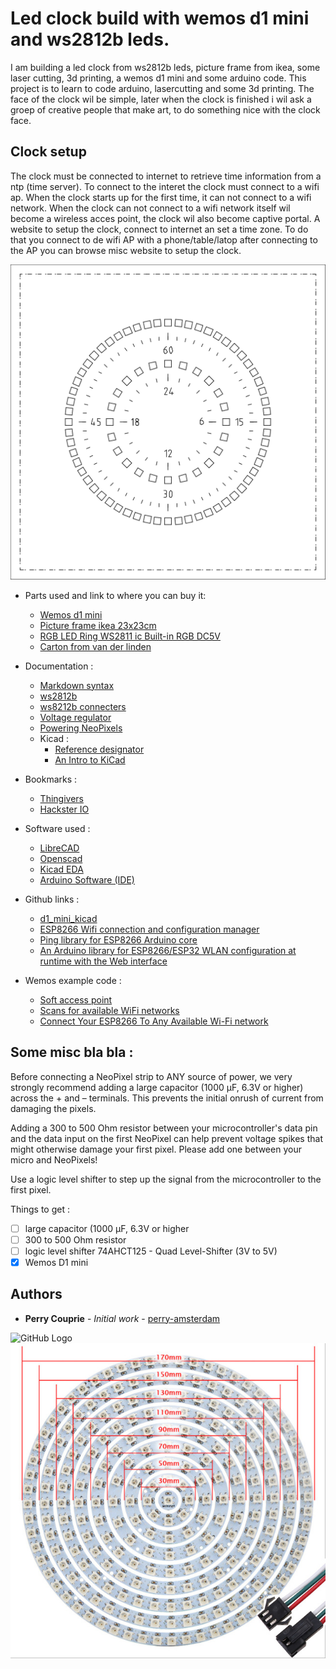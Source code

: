 # Led clock build with wemos d1 mini and ws2812b leds.

I am building a led clock from ws2812b leds, picture frame from ikea, some laser cutting, 3d printing, a wemos d1 mini and some arduino code. This project is to learn to code arduino, lasercutting and some 3d printing. The face of the clock wil be simple, later when the clock is finished i wil ask a groep of creative people that make art, to do something nice with the clock face.

## Clock setup

The clock must be connected to internet to retrieve time information from a ntp (time server). To connect to the interet the clock must connect to a wifi ap. When the clock starts up for the first time, it can not connect to a wifi network. When the clock can not connect to a wifi network itself wil become a wireless acces point, the clock wil also become captive portal. A website to setup the clock, connect to internet an set a time zone. To do that you connect to de wifi AP with a phone/table/latop after connecting to the AP you can browse misc website to setup the clock.

![GitHub Logo](images/led-clock-face.svg)

- Parts used and link to where you can buy it: 
    - [Wemos d1 mini](https://wiki.wemos.cc/products:d1:d1_mini)
    - [Picture frame ikea 23x23cm](https://www.ikea.com/nl/nl/catalog/products/00378403/)
    - [RGB LED Ring WS2811 ic Built-in RGB DC5V](https://www.aliexpress.com/item/32809169128.html?productId=32809169128&productSubject=Addressable-pixel-WS2812B-Ring-1-8-12-16-24-32-40-48-60-93-241-LEDs&spm=a2g0s.9042311.0.0.38f94c4dSoYWRi)
    - [Carton from van der linden](https://www.vanderlindewebshop.com/nl (clock face))
    
- Documentation :
  - [Markdown syntax](https://guides.github.com/features/mastering-markdown/)
  - [ws2812b](https://cdn-shop.adafruit.com/datasheets/WS2812B.pdf)
  - [ws8212b connecters](https://www.aliexpress.com/popular/connector-ws2812b.html)
  - [Voltage regulator](https://www.youtube.com/watch?v=GSzVs7_aW-Y)
  - [Powering NeoPixels](https://learn.adafruit.com/adafruit-neopixel-uberguide/powering-neopixels)
  - Kicad :
    - [Reference designator](https://en.wikipedia.org/wiki/Reference_designator)
    - [An Intro to KiCad](https://www.youtube.com/watch?v=vaCVh2SAZY4)

- Bookmarks :
  - [Thingivers](https://www.thingiverse.com/)
  - [Hackster IO](https://www.hackster.io/)
    
- Software used :
  - [LibreCAD](https://librecad.org/)
  - [Openscad](https://www.openscad.org/)
  - [Kicad EDA](http://kicad-pcb.org/)
  - [Arduino Software (IDE)](https://www.arduino.cc/en/Main/Software)
  
 - Github links :
   - [d1_mini_kicad](https://github.com/jerome-labidurie/d1_mini_kicad)
   - [ESP8266 Wifi connection and configuration manager](https://github.com/mariacarlinahernandez/ConfigManager)
   - [Ping library for ESP8266 Arduino core](https://github.com/dancol90/ESP8266Ping)
   - [An Arduino library for ESP8266/ESP32 WLAN configuration at runtime with the Web interface](https://github.com/Hieromon/AutoConnect)
   
 - Wemos example code :
    - [Soft access point](https://arduino-esp8266.readthedocs.io/en/latest/esp8266wifi/soft-access-point-examples.html)
    - [Scans for available WiFi networks](https://www.arduino.cc/en/Reference/WiFiScanNetworks)
    - [Connect Your ESP8266 To Any Available Wi-Fi network](https://ubidots.com/blog/connect-your-esp8266-to-any-available-wi-fi-network/)

## Some misc bla bla : 

Before connecting a NeoPixel strip to ANY source of power, we very strongly recommend adding a large capacitor (1000 µF, 6.3V or higher) across the + and – terminals. This prevents the initial onrush of current from damaging the pixels.

Adding a 300 to 500 Ohm resistor between your microcontroller's data pin and the data input on the first NeoPixel can help prevent voltage spikes that might otherwise damage your first pixel. Please add one between your micro and NeoPixels!

Use a logic level shifter to step up the signal from the microcontroller to the first pixel.

Things to get : 
- [ ] large capacitor (1000 µF, 6.3V or higher
- [ ] 300 to 500 Ohm resistor
- [ ] logic level shifter 74AHCT125 - Quad Level-Shifter (3V to 5V)   
- [x] Wemos D1 mini

## Authors

* **Perry Couprie** - *Initial work* - [perry-amsterdam](https://github.com/perry-amsterdam)

![GitHub Logo](https://www.ikea.com/nl/nl/images/products/ribba-fotolijst-wit__0638327_PE698851_S4.JPG)
![GitHub Logo](images/ws2812b-leds.jpeg)


